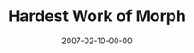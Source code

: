 ---
layout: message
category: message
series: "Morph"
title: "Hardest Work of Morph"
date: 2007-02-10-00-00
message_id: 32
audio: "http://s3.amazonaws.com/crossroads-media/messages/audio/Morph_06_Hardest_Work_of_Morph_02-11-07_Wells.mp3"
audio-duration: "37:01"
explicit: false
---